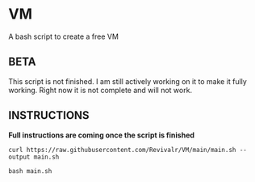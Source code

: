 # VM
A bash script to create a free VM

## BETA
This script is not finished. I am still actively working on it to make it fully working. Right now it is not complete and will not work.

## INSTRUCTIONS
**Full instructions are coming once the script is finished**

```
curl https://raw.githubusercontent.com/Revivalr/VM/main/main.sh --output main.sh
```
```
bash main.sh
```
